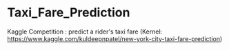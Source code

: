 # Taxi_Fare_Prediction

Kaggle Competition : predict a rider's taxi fare (Kernel: https://www.kaggle.com/kuldeepnpatel/new-york-city-taxi-fare-prediction)
